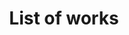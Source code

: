 ---
layout: page
show_meta: false
title: "List of works"
subheadline: "yup, this is it"
header:
   image_fullwidth: "header_unsplash_5.jpg"
permalink: "/works/"
---